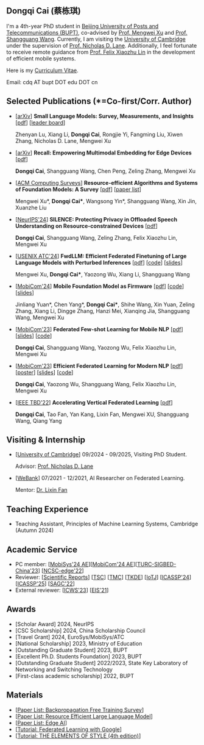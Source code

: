 ## Dongqi Cai (蔡栋琪)
<!-- Potential English Name: Kenny, Leo, Jasper -->
 <!-- Jasper is a gemstone associated with peace and tranquility. The name could symbolize the serene and beautiful moment captured in the phrase, connecting to the earthly yet ethereal nature of such a state. -->

I'm a 4th-year PhD student in 
[Beijing University of Posts and Telecommunications (BUPT)](https://www.bupt.edu.cn/), co-advised by [Prof. Mengwei Xu](https://xumengwei.github.io/) and [Prof. Shangguang Wang](http://www.sguangwang.com/). 
Currently, I am visiting the [University of Cambridge](https://www.cam.ac.uk) under the supervision of [Prof. Nicholas D. Lane](http://niclane.org).
Additionally, I feel fortunate to receive remote guidance from [Prof. Felix Xiaozhu Lin](https://fxlin.github.io/) in the development of efficient mobile systems.
<!-- Starting from September,  -->
Here is my [Curriculum Vitae](/materials/cv-cdq.pdf).

<!-- [State Key Laboratory of Networking and Switching Technology](https://sklnst.bupt.edu.cn/), [Computer Science Department](https://scs.bupt.edu.cn/),  -->

<!-- I got my B.S. degree from [BUPT](https://www.bupt.edu.cn/) in 2021. -->

Email: cdq AT bupt DOT edu DOT cn

<!-- ## News!
- \[2024-05\] Paper on Forward-only FL was accepted by [ATC'24](https://www.usenix.org/conference/atc24)
- \[2024-04\] Invited to deliver a keynote speech at CCF Talk series
- \[2024-03\] Glad to serve as part of the [Artifact Evaluation PC](https://mobisys24ae.hotcrp.com/users/pc) at [MobiSys'24](https://www.sigmobile.org/mobisys/2024/) 
- \[2024-02\] Glad to serve as part of the [Artifact Evaluation PC](https://mobicom24ae.hotcrp.com/users/pc) at [MobiCom'24](https://www.sigmobile.org/mobicom/2024/) 
- \[2023-11\] Paper on mobile foundation model was conditionally accepted by [MobiCom'24](https://www.sigmobile.org/mobicom/2024/)
- \[2023-10\] Honored to present two papers at [MobiCom'23](https://www.sigmobile.org/mobicom/2023/) and immensely grateful for the mentorship from [Marco Gruteser](https://www.winlab.rutgers.edu/~gruteser/) -->

## Selected Publications (*=Co-first/Corr. Author)
- \[[arXiv](https://arxiv.org/abs/2401.08092)\] **Small Language Models: Survey, Measurements, and Insights** \[[pdf](pdf/arXiv-SLM-survey.pdf)\] \[[leader board](https://github.com/UbiquitousLearning/SLM_Survey)\]

  Zhenyan Lu, Xiang Li, **Dongqi Cai**, Rongjie Yi, Fangming Liu, Xiwen Zhang, Nicholas D. Lane, Mengwei Xu

- \[[arXiv](https://arxiv.org/abs/2409.15342)\] **Recall: Empowering Multimodal Embedding for Edge Devices** \[[pdf](pdf/arXiv-Recall.pdf)\]

  **Dongqi Cai**, Shangguang Wang, Chen Peng, Zeling Zhang, Mengwei Xu

- \[[ACM Computing Surveys](https://dl.acm.org/doi/10.1145/3706418)\] **Resource-efficient Algorithms and Systems of Foundation Models: A Survey** \[[pdf](pdf/arXiv-Efficient-LLM.pdf)\] \[[paper list](https://github.com/UbiquitousLearning/Efficient_Foundation_Model_Survey)\]

  Mengwei Xu\*, **Dongqi Cai\***, Wangsong Yin\*, Shangguang Wang, Xin Jin, Xuanzhe Liu

- \[[NeurIPS'24](https://neurips.cc/virtual/2024/poster/93343)\] **SILENCE: Protecting Privacy in Offloaded Speech Understanding on Resource-constrained Devices** \[[pdf](pdf/main-NeurIPS24-SILENCE.pdf)\]

  **Dongqi Cai**, Shangguang Wang, Zeling Zhang, Felix Xiaozhu Lin, Mengwei Xu

<!-- - \[arXiv\] **A Survey of Backpropagation-free Training For LLMs** \[[pdf](pdf/arXiv-Fwd-Survey.pdf)\] 

  Hanzi Mei, **Dongqi Cai**, Yaozong Wu, Shangguang Wang, Mengwei Xu -->

- \[[USENIX ATC'24](https://www.usenix.org/conference/atc24/presentation/xu-mengwei)\] **FwdLLM: Efficient Federated Finetuning of Large Language Models with Perturbed Inferences** \[[pdf](pdf/ATC24-FwdLLM.pdf)\] \[[code](https://github.com/UbiquitousLearning/FwdLLM)\]  \[[slides](slides/ATC-FwdlLM.pdf)\]

  Mengwei Xu, **Dongqi Cai\***, Yaozong Wu, Xiang Li, Shangguang Wang 


- \[[MobiCom'24](https://dl.acm.org/doi/10.1145/3636534.3649361)] **Mobile Foundation Model as Firmware** \[[pdf](pdf/MobiCom24-M4.pdf)\] \[[code](https://github.com/UbiquitousLearning/MobileFM)\]  \[[slides](slides/Mobicom24-M4.pdf)\]

  Jinliang Yuan\*, Chen Yang\*, **Dongqi Cai\***, Shihe Wang, Xin Yuan, Zeling Zhang, Xiang Li, Dingge Zhang, Hanzi Mei, Xianqing Jia, Shangguang Wang, Mengwei Xu

- \[[MobiCom'23](https://dl.acm.org/doi/10.1145/3570361.3613277)\] **Federated Few-shot Learning for Mobile NLP** \[[pdf](pdf/MobiCom23-FeS.pdf)\] \[[slides](slides/MobiCom-FeS-bk.pdf)\] \[[code](https://github.com/UbiquitousLearning/FeS)\] 

  **Dongqi Cai**, Shangguang Wang, Yaozong Wu, Felix Xiaozhu Lin, Mengwei Xu

- \[[MobiCom'23](https://dl.acm.org/doi/10.1145/3570361.3592505)\] **Efficient Federated Learning for Modern NLP** \[[pdf](pdf/MobiCom23-FedAdapter.pdf)\] \[[poster](pdf/TURC-FedAdapter.pdf)\] \[[slides](slides/MobiCom-AdaFL-bk.pdf)\] \[[code](https://github.com/UbiquitousLearning/FedAdapter)\] 

  **Dongqi Cai**, Yaozong Wu, Shangguang Wang, Felix Xiaozhu Lin, Mengwei Xu


- \[[IEEE TBD'22](https://ieeexplore.ieee.org/document/9835002)\] **Accelerating Vertical Federated Learning** \[[pdf](pdf/TBD22.pdf)\]

  **Dongqi Cai**, Tao Fan, Yan Kang, Lixin Fan, Mengwei XU, Shangguang Wang, Qiang Yang


## Visiting & Internship
- \[[University of Cambridge](https://fate.readthedocs.io/en/latest/)\] 09/2024 - 09/2025, Visiting PhD Student. 

  Advisor: [Prof. Nicholas D. Lane](http://niclane.org)
- \[[WeBank](https://www.webank.com/en/)\] 07/2021 - 12/2021, AI Researcher on Federated Learning. 

  Mentor: [Dr. Lixin Fan](https://scholar.google.fi/citations?user=fOsgdn0AAAAJ&hl=en)

## Teaching Experience
- Teaching Assistant, Principles of Machine Learning Systems, Cambridge (Autumn 2024)

## Academic Service
- PC member: \[[MobiSys'24 AE](https://mobisys24ae.hotcrp.com/)]\[[MobiCom'24 AE](https://mobicom24ae.hotcrp.com/)]\[[TURC-SIGBED-China'23](https://www.acmturc.com/2023/cn/SIGBED_China.html)\] \[[NCSC-edge'22](https://conf.ccf.org.cn/web/api/m9644563065535242241649985902214.action)\] 
- Reviewer:  [[Scientific Reports](https://www.nature.com/srep/)\] \[[TSC](https://ieeexplore.ieee.org/document/4688915)\] \[[TMC](https://ieeexplore.ieee.org/xpl/RecentIssue.jsp?punumber=7755)\] \[[TKDE](https://ieeexplore.ieee.org/xpl/RecentIssue.jsp?punumber=69)\]  [[IoTJ](https://ieee-iotj.org/)\] \[[ICASSP'24](https://2024.ieeeicassp.org/)\] \[[ICASSP'25](https://2025.ieeeicassp.org/)\] \[[SAGC'22](https://data-com.org/sagc2022/)\] 
- External reviewer: \[[ICWS'23](https://conferences.computer.org/icws/2023/)\] \[[EIS'21](https://www.embedded-ai.org/2021/index2.html)\]


## Awards
- [Scholar Award] 2024, NeurIPS
- [CSC Scholarship] 2024, China Scholarship Council
- [Travel Grant] 2024, EuroSys/MobiSys/ATC
- [National Scholarship] 2023, Ministry of Education
- [Outstanding Graduate Student] 2023, BUPT
- [Excellent Ph.D. Students Foundation] 2023, BUPT
- [Outstanding Graduate Student] 2022/2023, State Key Laboratory of Networking and Switching Technology
- [First-class academic scholarship] 2022, BUPT

## Materials
- \[[Paper List: Backpropagation Free Training Survey](https://github.com/UbiquitousLearning/Backpropagation_Free_Training_Survey)\]
- \[[Paper List: Resource Efficient Large Language Model](https://github.com/UbiquitousLearning/Efficient_Foundation_Model_Survey)\]
- \[[Paper List: Edge AI](https://github.com/xumengwei/Edge-AI-Paper-List)\]
- \[[Tutorial: Federated Learning with Google](https://federated.withgoogle.com/)\]
- \[[Tutorial: THE ELEMENTS OF STYLE (4th edition)](http://www.jlakes.org/ch/web/The-elements-of-style.pdf)\]


<script type="text/javascript" id="clstr_globe" src="//clustrmaps.com/globe.js?d=hGMQELFVCVHYkSQv-kV-_0B1VR5arff9AGbJVDZVhS8"></script>